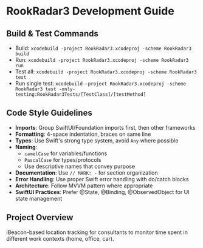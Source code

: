 # RookRadar3 Development Guide

## Build & Test Commands
- Build: `xcodebuild -project RookRadar3.xcodeproj -scheme RookRadar3 build`
- Run: `xcodebuild -project RookRadar3.xcodeproj -scheme RookRadar3 run`
- Test all: `xcodebuild -project RookRadar3.xcodeproj -scheme RookRadar3 test`
- Run single test: `xcodebuild -project RookRadar3.xcodeproj -scheme RookRadar3 test -only-testing:RookRadar3Tests/[TestClass]/[testMethod]`

## Code Style Guidelines
- **Imports**: Group SwiftUI/Foundation imports first, then other frameworks
- **Formatting**: 4-space indentation, braces on same line
- **Types**: Use Swift's strong type system, avoid `Any` where possible
- **Naming**: 
  - `camelCase` for variables/functions
  - `PascalCase` for types/protocols
  - Use descriptive names that convey purpose
- **Documentation**: Use `// MARK: -` for section organization
- **Error Handling**: Use proper Swift error handling with do/catch blocks
- **Architecture**: Follow MVVM pattern where appropriate
- **SwiftUI Practices**: Prefer @State, @Binding, @ObservedObject for UI state management

## Project Overview
iBeacon-based location tracking for consultants to monitor time spent in different work contexts (home, office, car).
